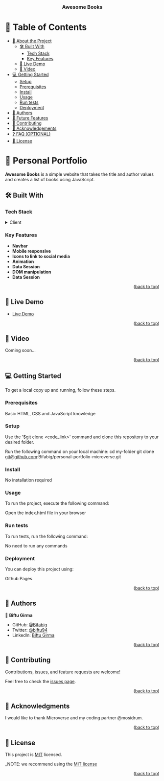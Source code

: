 <a name="readme-top"></a>

<!--
HOW TO USE:
This is an example of how you may give instructions on setting up your project locally.

Modify this file to match your project and remove sections that don't apply.

REQUIRED SECTIONS:
- Table of Contents
- About the Project
  - Built With
  - Live Demo
- Getting Started
- Authors
- Future Features
- Contributing
- Show your support
- Acknowledgements
- License

OPTIONAL SECTIONS:
- FAQ

After you're finished please remove all the comments and instructions!
-->

<div align="center">
  
  <br/>

  <h3><b>Awesome Books</b></h3>

</div>

<!-- TABLE OF CONTENTS -->

# 📗 Table of Contents

- [📖 About the Project](#about-project)
  - [🛠 Built With](#built-with)
    - [Tech Stack](#tech-stack)
    - [Key Features](#key-features)
  - [🚀 Live Demo](#live-demo)
  - [🎥 Video](#video)
- [💻 Getting Started](#getting-started)
  - [Setup](#setup)
  - [Prerequisites](#prerequisites)
  - [Install](#install)
  - [Usage](#usage)
  - [Run tests](#run-tests)
  - [Deployment](#triangular_flag_on_post-deployment)
- [👥 Authors](#authors)
- [🔭 Future Features](#future-features)
- [🤝 Contributing](#contributing)
- [🙏 Acknowledgements](#acknowledgements)
- [❓ FAQ (OPTIONAL)](#faq)
- [📝 License](#license)

<!-- PROJECT DESCRIPTION -->

# 📖 Personal Portfolio <a name="about-project"></a>

<!-- > Describe your project in 1 or 2 sentences. -->

**Awesome Books** is a simple website that takes the title and author values and creates a list of books using JavaScript.

## 🛠 Built With <a name="built-with"></a>

### Tech Stack <a name="tech-stack"></a>

<!-- > Describe the tech stack and include only the relevant sections that apply to your project. -->

<details>
  <summary>Client</summary>
  <ul>
    <li><a href="#">HTML & CSS</a></li>
    <li><a href="#">JavaScript</a></li>
  </ul>
</details>

<!-- Features -->

### Key Features <a name="key-features"></a>

- **Navbar**
- **Mobile responsive**
- **Icons to link to social media**
- **Animation**
- **Data Session**
- **DOM manipulation**
- **Data Session**

<!-- > Describe between 1-3 key features of the application. -->

<p align="right">(<a href="#readme-top">back to top</a>)</p>

<!-- LIVE DEMO -->

## 🚀 Live Demo <a name="live-demo"></a>

<!-- > Add a link to your deployed project. -->

- <a href="https://bifabig.github.io/awesome-books/">Live Demo</a>

<p align="right">(<a href="#readme-top">back to top</a>)</p>

<!-- Video -->

## 🎥 Video <a name="video"></a>

<!-- > Add a link to your video project. -->

Coming soon...

<p align="right">(<a href="#readme-top">back to top</a>)</p>

<!-- GETTING STARTED -->

## 💻 Getting Started <a name="getting-started"></a>

<!-- > Describe how a new developer could make use of your project. -->

To get a local copy up and running, follow these steps.

### Prerequisites

Basic HTML, CSS and JavaScript knowledge

<!--
Example command:

```sh
 gem install rails
```
 -->

### Setup

Use the '$git clone <code_link>' command and
clone this repository to your desired folder.

Run the following command on your local machine:
cd my-folder
git clone git@github.com:Bifabig/personal-portfolio-microverse.git

<!--
Example commands:

```sh
  cd my-folder
  git clone git@github.com:myaccount/my-project.git
```
--->

### Install

No installation required

<!--
Example command:

```sh
  cd my-project
  gem install
```
--->

### Usage

To run the project, execute the following command:

Open the index.html file in your browser

<!--
Example command:

```sh
  rails server
```
--->

### Run tests

To run tests, run the following command:

No need to run any commands

<!--
Example command:

```sh
  bin/rails test test/models/article_test.rb
```
--->

### Deployment

You can deploy this project using:

Github Pages

<!--
Example:

```sh

```
 -->

<p align="right">(<a href="#readme-top">back to top</a>)</p>

<!-- AUTHORS -->

## 👥 Authors <a name="authors"></a>

<!-- > Mention all of the collaborators of this project. -->

👤 **Biftu Girma**

- GitHub: [@Bifabig](https://github.com/Bifabig)
- Twitter: [@biftu94](https://twitter.com/biftu94)
- LinkedIn: [Biftu Girma](https://www.linkedin.com/in/biftu-girma-3598a8126/)

<p align="right">(<a href="#readme-top">back to top</a>)</p>

<!-- CONTRIBUTING -->

## 🤝 Contributing <a name="contributing"></a>

Contributions, issues, and feature requests are welcome!

Feel free to check the [issues page](../../issues/).

<p align="right">(<a href="#readme-top">back to top</a>)</p>

<!-- ACKNOWLEDGEMENTS -->

## 🙏 Acknowledgments <a name="acknowledgements"></a>

<!-- > Give credit to everyone who inspired your codebase. -->

I would like to thank Microverse and my coding partner @mosidrum.

<p align="right">(<a href="#readme-top">back to top</a>)</p>

<!-- LICENSE -->

## 📝 License <a name="license"></a>

This project is [MIT](./LICENSE) licensed.

\_NOTE: we recommend using the [MIT license](https://choosealicense.com/licenses/mit/)

<p align="right">(<a href="#readme-top">back to top</a>)</p>
